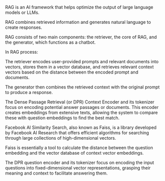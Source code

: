 RAG is an AI framework that helps optimize the output of large language models or LLMs.

RAG combines retrieved information and generates natural language to create responses.

RAG consists of two main components: the retriever, the core of RAG, and the generator, which functions as a chatbot.

In RAG process: 

The retriever encodes user-provided prompts and relevant documents into vectors, stores them in a vector database, and retrieves relevant context vectors based on the distance between the encoded prompt and documents. 

The generator then combines the retrieved context with the original prompt to produce a response.  

The Dense Passage Retrieval (or DPR) Context Encoder and its tokenizer focus on encoding potential answer passages or documents. This encoder creates embeddings from extensive texts, allowing the system to compare these with question embeddings to find the best match.

Facebook AI Similarity Search, also known as Faiss, is a library developed by Facebook AI Research that offers efficient algorithms for searching through large collections of high-dimensional vectors.

Faiss is essentially a tool to calculate the distance between the question embedding and the vector database of context vector embeddings.

The DPR question encoder and its tokenizer focus on encoding the input questions into fixed-dimensional vector representations, grasping their meaning and context to facilitate answering them.
